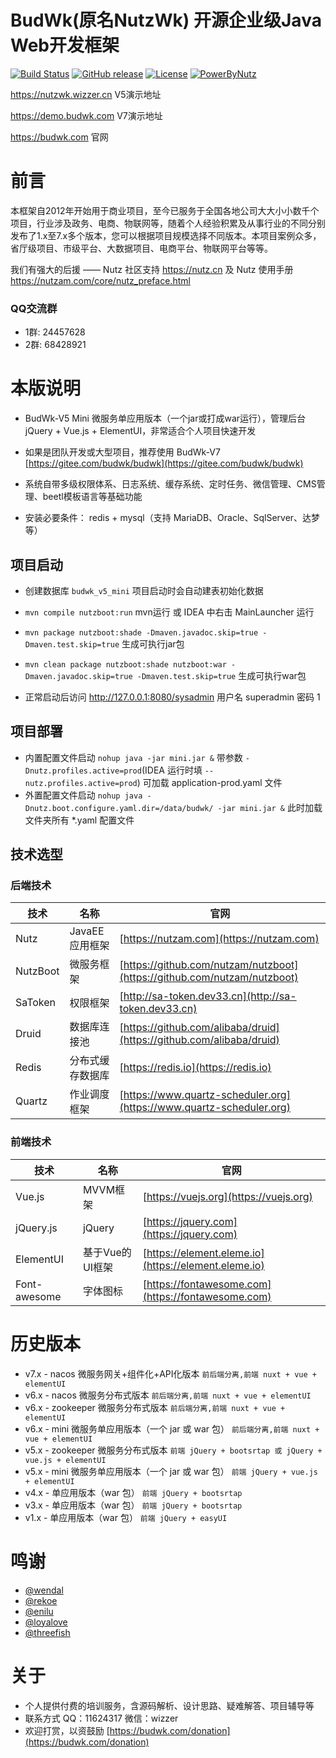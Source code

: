 BudWk(原名NutzWk) 开源企业级Java Web开发框架
======

[![Build Status](https://travis-ci.org/Wizzercn/NutzWk.png?branch=bootstrap)](https://travis-ci.org/Wizzercn/NutzWk)
[![GitHub release](https://img.shields.io/github/release/Wizzercn/NutzWk.svg)](https://github.com/Wizzercn/NutzWk/releases)
[![License](https://img.shields.io/badge/license-Apache%202-4EB1BA.svg)](https://www.apache.org/licenses/LICENSE-2.0.html)
[![PowerByNutz](https://img.shields.io/badge/PowerBy-Nutz-green.svg)](https://github.com/nutzam/nutz)

https://nutzwk.wizzer.cn                 V5演示地址

https://demo.budwk.com                 V7演示地址

https://budwk.com                官网

# 前言

本框架自2012年开始用于商业项目，至今已服务于全国各地公司大大小小数千个项目，行业涉及政务、电商、物联网等，随着个人经验积累及从事行业的不同分别发布了1.x至7.x多个版本，您可以根据项目规模选择不同版本。本项目案例众多，省厅级项目、市级平台、大数据项目、电商平台、物联网平台等等。

我们有强大的后援 —— Nutz 社区支持  https://nutz.cn  及 Nutz 使用手册 https://nutzam.com/core/nutz_preface.html

### QQ交流群
*  1群: 24457628
*  2群: 68428921

# 本版说明

* BudWk-V5 Mini 微服务单应用版本（一个jar或打成war运行），管理后台 jQuery + Vue.js + ElementUI，非常适合个人项目快速开发

* 如果是团队开发或大型项目，推荐使用 BudWk-V7 [https://gitee.com/budwk/budwk](https://gitee.com/budwk/budwk)

* 系统自带多级权限体系、日志系统、缓存系统、定时任务、微信管理、CMS管理、beetl模板语言等基础功能

* 安装必要条件： redis + mysql（支持 MariaDB、Oracle、SqlServer、达梦等）

## 项目启动

* 创建数据库 `budwk_v5_mini` 项目启动时会自动建表初始化数据

* `mvn compile nutzboot:run`  mvn运行 或 IDEA 中右击 MainLauncher 运行

* `mvn package nutzboot:shade -Dmaven.javadoc.skip=true -Dmaven.test.skip=true` 生成可执行jar包

* `mvn clean package nutzboot:shade nutzboot:war -Dmaven.javadoc.skip=true -Dmaven.test.skip=true` 生成可执行war包

* 正常启动后访问 http://127.0.0.1:8080/sysadmin 用户名 superadmin 密码 1

## 项目部署

* 内置配置文件启动  `nohup java -jar mini.jar &` 带参数 `-Dnutz.profiles.active=prod`(IDEA 运行时填 `--nutz.profiles.active=prod`) 可加载 application-prod.yaml 文件
* 外置配置文件启动  `nohup java -Dnutz.boot.configure.yaml.dir=/data/budwk/ -jar mini.jar &` 此时加载文件夹所有 *.yaml 配置文件


## 技术选型

### 后端技术
技术 | 名称 | 官网
----|------|----
Nutz | JavaEE应用框架  | [https://nutzam.com](https://nutzam.com)
NutzBoot | 微服务框架  | [https://github.com/nutzam/nutzboot](https://github.com/nutzam/nutzboot)
SaToken | 权限框架  | [http://sa-token.dev33.cn](http://sa-token.dev33.cn)
Druid | 数据库连接池  | [https://github.com/alibaba/druid](https://github.com/alibaba/druid)
Redis | 分布式缓存数据库  | [https://redis.io](https://redis.io)
Quartz | 作业调度框架  | [https://www.quartz-scheduler.org](https://www.quartz-scheduler.org)

### 前端技术
技术 | 名称 | 官网
----|------|----
Vue.js | MVVM框架 | [https://vuejs.org](https://vuejs.org)
jQuery.js | jQuery | [https://jquery.com](https://jquery.com)
ElementUI | 基于Vue的UI框架 | [https://element.eleme.io](https://element.eleme.io)
Font-awesome | 字体图标  | [https://fontawesome.com](https://fontawesome.com)

# 历史版本

*   v7.x - nacos 微服务网关+组件化+API化版本 ```前后端分离,前端 nuxt + vue + elementUI```
*   v6.x - nacos 微服务分布式版本 ```前后端分离,前端 nuxt + vue + elementUI```
*   v6.x - zookeeper 微服务分布式版本 ```前后端分离,前端 nuxt + vue + elementUI```
*   v6.x - mini 微服务单应用版本（一个 jar 或 war 包） ```前后端分离,前端 nuxt + vue + elementUI```
*   v5.x - zookeeper 微服务分布式版本 ```前端 jQuery + bootsrtap 或 jQuery + vue.js + elementUI```
*   v5.x - mini 微服务单应用版本（一个 jar 或 war 包） ```前端 jQuery + vue.js + elementUI```
*   v4.x - 单应用版本（war 包） ```前端 jQuery + bootsrtap```
*   v3.x - 单应用版本（war 包） ```前端 jQuery + bootsrtap```
*   v1.x - 单应用版本（war 包）  ```前端 jQuery + easyUI```

# 鸣谢

* [@wendal](https://github.com/wendal)
* [@rekoe](https://github.com/Rekoe)
* [@enilu](https://github.com/enilu)
* [@loyalove](https://github.com/loyalove)
* [@threefish](https://github.com/threefish)

# 关于

* 个人提供付费的培训服务，含源码解析、设计思路、疑难解答、项目辅导等
* 联系方式 QQ：11624317  微信：wizzer
* 欢迎打赏，以资鼓励 [https://budwk.com/donation](https://budwk.com/donation)